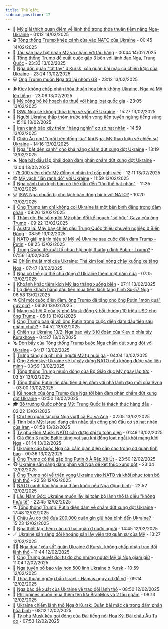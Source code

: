 ```yaml
---
title: Thế giới
sidebar_position: 17
---
```


<!-- dantri-the-gioi:START -->
- 🌋 [Mỹ giải thích quan điểm về lãnh thổ trong thỏa thuận tiềm năng Nga-Ukraine](https://dantri.com.vn/the-gioi/my-giai-thich-quan-diem-ve-lanh-tho-trong-thoa-thuan-tiem-nang-nga-ukraine-20250214075237607.htm) - 01:12 14/02/2025
- 🎬 [Tổng thống Trump khép cánh cửa vào NATO của Ukraine](https://dantri.com.vn/the-gioi/tong-thong-trump-khep-canh-cua-vao-nato-cua-ukraine-20250214065813247.htm) - 00:45 14/02/2025
- 🧰 [Tàu sân bay hạt nhân Mỹ va chạm với tàu hàng](https://dantri.com.vn/the-gioi/tau-san-bay-hat-nhan-my-va-cham-voi-tau-hang-20250214072604298.htm) - 00:44 14/02/2025
- 🌋 [Tổng thống Trump đề xuất cuộc gặp 3 bên với lãnh đạo Nga, Trung Quốc](https://dantri.com.vn/the-gioi/tong-thong-trump-de-xuat-cuoc-gap-3-ben-voi-lanh-dao-nga-trung-quoc-20250214063134582.htm) - 23:33 13/02/2025
- 🗽 [Nga dồn quân &quot;tất tay&quot; ở Kursk, xóa quân bài mặc cả chiến lược của Ukraine](https://dantri.com.vn/the-gioi/nga-don-quan-tat-tay-o-kursk-xoa-quan-bai-mac-ca-chien-luoc-cua-ukraine-20250214061948648.htm) - 23:24 13/02/2025
- 💻 [Ông Trump muốn Nga trở lại nhóm G8](https://dantri.com.vn/the-gioi/ong-trump-muon-nga-tro-lai-nhom-g8-20250214045417593.htm) - 23:12 13/02/2025
- ⛽️ [Kiev không chấp nhận thỏa thuận hòa bình không Ukraine, Nga và Mỹ lên tiếng](https://dantri.com.vn/the-gioi/kiev-khong-chap-nhan-thoa-thuan-hoa-binh-khong-ukraine-nga-va-my-len-tieng-20250214052623608.htm) - 23:06 13/02/2025
- 🤩 [Mỹ công bố kế hoạch áp thuế với hàng loạt quốc gia](https://dantri.com.vn/the-gioi/my-cong-bo-ke-hoach-ap-thue-voi-hang-loat-quoc-gia-20250214043100956.htm) - 23:05 13/02/2025
- 🧐 [ISW: Nga sẽ không thỏa hiệp về vấn đề Ukraine](https://dantri.com.vn/the-gioi/isw-nga-se-khong-thoa-hiep-ve-van-de-ukraine-20250213221518852.htm) - 15:27 13/02/2025
- 🎊 [Người Ukraine thấp thỏm trước triển vọng tiền tuyến ngừng tiếng súng](https://dantri.com.vn/the-gioi/nguoi-ukraine-thap-thom-truoc-trien-vong-tien-tuyen-ngung-tieng-sung-20250213220131920.htm) - 15:16 13/02/2025
- 📝 [Iran cảnh báo xây thêm &quot;hàng nghìn&quot; cơ sở hạt nhân](https://dantri.com.vn/the-gioi/iran-canh-bao-xay-them-hang-nghin-co-so-hat-nhan-20250213214829363.htm) - 14:59 13/02/2025
- 🤡 [Châu Âu như &quot;ngồi trên đống lửa&quot; khi Nga, Mỹ thảo luận về chiến sự Ukraine](https://dantri.com.vn/the-gioi/chau-au-nhu-ngoi-tren-dong-lua-khi-nga-my-thao-luan-ve-chien-su-ukraine-20250213210328069.htm) - 14:16 13/02/2025
- 🥷 [Nga &quot;bật đèn xanh&quot; cho khả năng chấm dứt xung đột Ukraine](https://dantri.com.vn/the-gioi/nga-bat-den-xanh-cho-kha-nang-cham-dut-xung-dot-ukraine-20250213183147398.htm) - 13:19 13/02/2025
- 🏊 [Nga bắt đầu lập phái đoàn đàm phán chấm dứt xung đột Ukraine](https://dantri.com.vn/the-gioi/nga-bat-dau-lap-phai-doan-dam-phan-cham-dut-xung-dot-ukraine-20250213193940493.htm) - 13:04 13/02/2025
- 🕯 [75.000 viên chức Mỹ đồng ý nhận trợ cấp nghỉ việc](https://dantri.com.vn/the-gioi/75000-vien-chuc-my-dong-y-nhan-tro-cap-nghi-viec-20250213182328979.htm) - 12:11 13/02/2025
- 😎 [Mỹ vạch &quot;lằn ranh đỏ&quot; với Ukraine](https://dantri.com.vn/the-gioi/my-vach-lan-ranh-do-voi-ukraine-20250213151033104.htm) - 11:59 13/02/2025
- 🌈 [Nga cảnh báo kịch bản có thể dẫn đến &quot;tận thế hạt nhân&quot;](https://dantri.com.vn/the-gioi/nga-canh-bao-kich-ban-co-the-dan-den-tan-the-hat-nhan-20250213173812770.htm) - 11:35 13/02/2025
- 💻 [ISW: Nga chuẩn bị cho kịch bản động binh với NATO?](https://dantri.com.vn/the-gioi/isw-nga-chuan-bi-cho-kich-ban-dong-binh-voi-nato-20250213144048750.htm) - 10:20 13/02/2025
- 🤖 [Ông Trump ám chỉ không coi Ukraine là một bên bình đẳng trong đàm phán](https://dantri.com.vn/the-gioi/ong-trump-am-chi-khong-coi-ukraine-la-mot-ben-binh-dang-trong-dam-phan-20250213161036155.htm) - 09:26 13/02/2025
- 🦏 [Thăm dò: Đa số người Mỹ phản đối kế hoạch &quot;sở hữu&quot; Gaza của ông Trump](https://dantri.com.vn/the-gioi/tham-do-da-so-nguoi-my-phan-doi-ke-hoach-so-huu-gaza-cua-ong-trump-20250213161203343.htm) - 09:22 13/02/2025
- 🌁 [Australia: Máy bay chiến đấu Trung Quốc thiếu chuyên nghiệp ở Biển Đông](https://dantri.com.vn/the-gioi/australia-may-bay-chien-dau-trung-quoc-thieu-chuyen-nghiep-o-bien-dong-20250213155007279.htm) - 08:59 13/02/2025
- 🐘 [NATO giải mã tín hiệu từ Mỹ về Ukraine sau cuộc điện đàm Trump - Putin](https://dantri.com.vn/the-gioi/nato-giai-ma-tin-hieu-tu-my-ve-ukraine-sau-cuoc-dien-dam-trump-putin-20250213145701623.htm) - 08:25 13/02/2025
- 🥷 [Trung Quốc đề xuất tổ chức hội nghị thượng đỉnh Putin - Trump?](https://dantri.com.vn/the-gioi/trung-quoc-de-xuat-to-chuc-hoi-nghi-thuong-dinh-putin-trump-20250213144618480.htm) - 07:56 13/02/2025
- 💻 [Chiến thuật mới của Ukraine: Thả kim loại nóng chảy xuống xe tăng Nga](https://dantri.com.vn/the-gioi/chien-thuat-moi-cua-ukraine-tha-kim-loai-nong-chay-xuong-xe-tang-nga-20250213143546245.htm) - 07:47 13/02/2025
- 🎡 [Nga có thể giữ thế chủ động ở Ukraine thêm một năm nữa](https://dantri.com.vn/the-gioi/nga-co-the-giu-the-chu-dong-o-ukraine-them-mot-nam-nua-20250213135002167.htm) - 07:15 13/02/2025
- 🧰 [Khoảnh khắc tiêm kích Mỹ lao thẳng xuống biển](https://dantri.com.vn/the-gioi/khoanh-khac-tiem-kich-my-lao-thang-xuong-bien-20250213113627754.htm) - 07:11 13/02/2025
- 🥸 [Lộ diện khách hàng đầu tiên mua tiêm kích tàng hình Su-57 Nga](https://dantri.com.vn/the-gioi/lo-dien-khach-hang-dau-tien-mua-tiem-kich-tang-hinh-su-57-nga-20250213122740346.htm) - 06:58 13/02/2025
- ⚗️ [Chỉ một cuộc điện đàm, ông Trump đã tặng cho ông Putin &quot;món quà&quot; quý giá?](https://dantri.com.vn/the-gioi/chi-mot-cuoc-dien-dam-ong-trump-da-tang-cho-ong-putin-mon-qua-quy-gia-20250213122415258.htm) - 06:30 13/02/2025
- 🌮 [Mạng xã hội X của tỷ phú Musk đồng ý bồi thường 10 triệu USD cho ông Trump](https://dantri.com.vn/the-gioi/mang-xa-hoi-x-cua-ty-phu-musk-dong-y-boi-thuong-10-trieu-usd-cho-ong-trump-20250213101132630.htm) - 05:13 13/02/2025
- 🎃 [Ông Trump bàn gì với ông Putin trong cuộc điện đàm đầu tiên sau nhậm chức?](https://dantri.com.vn/the-gioi/ong-trump-ban-gi-voi-ong-putin-trong-cuoc-dien-dam-dau-tien-sau-nham-chuc-20250213101159932.htm) - 04:52 13/02/2025
- 💫 [Chiến sự Ukraine 13/2: Nga bao vây 3 lữ đoàn của Kiev ở phía tây Kurakhove](https://dantri.com.vn/the-gioi/chien-su-ukraine-132-nga-bao-vay-3-lu-doan-cua-kiev-o-phia-tay-kurakhove-20250213110548920.htm) - 04:27 13/02/2025
- 🪜 [Đòn bẩy của Tổng thống Trump buộc Nga chấm dứt xung đột với Ukraine](https://dantri.com.vn/the-gioi/don-bay-cua-tong-thong-trump-buoc-nga-cham-dut-xung-dot-voi-ukraine-20250205183038902.htm) - 04:17 13/02/2025
- 🌋 [Trứng tăng giá phi mã, người Mỹ tự nuôi gà](https://dantri.com.vn/the-gioi/trung-tang-gia-phi-ma-nguoi-my-tu-nuoi-ga-20250213105256868.htm) - 04:04 13/02/2025
- 🦏 [Ông Zelensky: Ukraine sẽ tự xây dựng NATO nếu không được vào liên minh](https://dantri.com.vn/the-gioi/ong-zelensky-ukraine-se-tu-xay-dung-nato-neu-khong-duoc-vao-lien-minh-20250213103125860.htm) - 03:59 13/02/2025
- 👀 [Tổng thống Trump muốn đóng cửa Bộ Giáo dục Mỹ ngay lập tức](https://dantri.com.vn/the-gioi/tong-thong-trump-muon-dong-cua-bo-giao-duc-my-ngay-lap-tuc-20250213104554747.htm) - 03:57 13/02/2025
- 🧰 [Tổng thống Putin lần đầu tiên điện đàm với nhà lãnh đạo mới của Syria](https://dantri.com.vn/the-gioi/tong-thong-putin-lan-dau-tien-dien-dam-voi-nha-lanh-dao-moi-cua-syria-20250213094628620.htm) - 03:00 13/02/2025
- 🚀 [Kế hoạch của ông Trump đưa Nga tới bàn đàm phán chấm dứt xung đột Ukraine](https://dantri.com.vn/the-gioi/ke-hoach-cua-ong-trump-dua-nga-toi-ban-dam-phan-cham-dut-xung-dot-ukraine-20250213094344203.htm) - 02:50 13/02/2025
- 🎓 [Bộ trưởng Quốc phòng Mỹ: Trung Quốc là thách thức hàng đầu](https://dantri.com.vn/the-gioi/bo-truong-quoc-phong-my-trung-quoc-la-thach-thuc-hang-dau-20250213091221260.htm) - 02:22 13/02/2025
- 🥸 [Chi tiêu quân sự của Nga vượt cả EU và Anh](https://dantri.com.vn/the-gioi/chi-tieu-quan-su-cua-nga-vuot-ca-eu-va-anh-20250213083617034.htm) - 02:05 13/02/2025
- 🦅 [Tình báo Mỹ: Israel đang cân nhắc tấn công phủ đầu cơ sở hạt nhân của Iran](https://dantri.com.vn/the-gioi/tinh-bao-my-israel-dang-can-nhac-tan-cong-phu-dau-co-so-hat-nhan-cua-iran-20250213083653602.htm) - 01:58 13/02/2025
- 🤭 [Tỷ phú Elon Musk: NATO cần được đại tu toàn diện](https://dantri.com.vn/the-gioi/ty-phu-elon-musk-nato-can-duoc-dai-tu-toan-dien-20250213084352953.htm) - 01:49 13/02/2025
- 🤖 [Giá điện 3 nước Baltic tăng vọt sau khi đồng loạt ngắt khỏi mạng lưới Nga](https://dantri.com.vn/the-gioi/gia-dien-3-nuoc-baltic-tang-vot-sau-khi-dong-loat-ngat-khoi-mang-luoi-nga-20250213075231235.htm) - 01:14 13/02/2025
- 🐲 [Ukraine cáo buộc Nga cài cắm gián điệp cấp cao trong cơ quan tình báo](https://dantri.com.vn/the-gioi/ukraine-cao-buoc-nga-cai-cam-gian-diep-cap-cao-trong-co-quan-tinh-bao-20250213073015655.htm) - 00:36 13/02/2025
- 🫣 [Ông Trump có thể gặp ông Putin ở Ả Rập Xê Út](https://dantri.com.vn/the-gioi/ong-trump-co-the-gap-ong-putin-o-a-rap-xe-ut-20250213064512348.htm) - 23:50 12/02/2025
- 🐵 [Ukraine sẵn sàng đàm phán với Nga để kết thúc xung đột](https://dantri.com.vn/the-gioi/ukraine-san-sang-dam-phan-voi-nga-de-ket-thuc-xung-dot-20250213015841549.htm) - 23:04 12/02/2025
- 🫶 [Ông Trump nói về triển vọng Ukraine vào NATO và khôi phục toàn bộ lãnh thổ](https://dantri.com.vn/the-gioi/ong-trump-noi-ve-trien-vong-ukraine-vao-nato-va-khoi-phuc-toan-bo-lanh-tho-20250213054730497.htm) - 22:58 12/02/2025
- 💃 [NATO cảnh báo hậu quả thảm khốc nếu Nga động binh](https://dantri.com.vn/the-gioi/nato-canh-bao-hau-qua-tham-khoc-neu-nga-dong-binh-20250213023724249.htm) - 22:52 12/02/2025
- 💫 [Lầu Năm Góc: Ukraine muốn lấy lại toàn bộ lãnh thổ là điều &quot;không thực tế&quot;](https://dantri.com.vn/the-gioi/lau-nam-goc-ukraine-muon-lay-lai-toan-bo-lanh-tho-la-dieu-khong-thuc-te-20250213002659740.htm) - 22:45 12/02/2025
- ⚗️ [Tổng thống Trump, Putin điện đàm về chấm dứt xung đột Ukraine](https://dantri.com.vn/the-gioi/tong-thong-trump-putin-dien-dam-ve-cham-dut-xung-dot-ukraine-20250213004135743.htm) - 17:48 12/02/2025
- 🥷 [Châu Âu có thể đưa 200.000 quân gìn giữ hòa bình đến Ukraine?](https://dantri.com.vn/the-gioi/chau-au-co-the-dua-200000-quan-gin-giu-hoa-binh-den-ukraine-20250212212029350.htm) - 15:23 12/02/2025
- 🥸 [Nga thiết lập thêm căn cứ hải quân ở nước ngoài](https://dantri.com.vn/the-gioi/nga-thiet-lap-them-can-cu-hai-quan-o-nuoc-ngoai-20250212211737742.htm) - 14:45 12/02/2025
- 🪄 [Ukraine sẵn sàng đổi khoáng sản lấy viện trợ quân sự của Mỹ](https://dantri.com.vn/the-gioi/ukraine-san-sang-doi-khoang-san-lay-vien-tro-quan-su-cua-my-20250212194827879.htm) - 13:27 12/02/2025
- 🧑‍💻 [Nga dọa &quot;xóa sổ&quot; quân Ukraine ở Kursk, không chấp nhận trao đổi lãnh thổ](https://dantri.com.vn/the-gioi/nga-doa-xoa-so-quan-ukraine-o-kursk-khong-chap-nhan-trao-doi-lanh-tho-20250212182838479.htm) - 11:44 12/02/2025
- 🤭 [Ông Trump quyết đòi tự do cho những người Mỹ bị Nga giam giữ](https://dantri.com.vn/the-gioi/ong-trump-quyet-doi-tu-do-cho-nhung-nguoi-my-bi-nga-giam-giu-20250212175338122.htm) - 11:04 12/02/2025
- 🗽 [Nga tuyên bố bao vây hơn 500 lính Ukraine ở Kursk](https://dantri.com.vn/the-gioi/nga-tuyen-bo-bao-vay-hon-500-linh-ukraine-o-kursk-20250212162517259.htm) - 10:59 12/02/2025
- 🤖 [Thỏa thuận ngừng bắn Israel - Hamas nguy cơ đổ vỡ](https://dantri.com.vn/the-gioi/thoa-thuan-ngung-ban-israel-hamas-nguy-co-do-vo-20250212161109524.htm) - 09:14 12/02/2025
- 🌈 [Nga bác đề xuất của Ukraine về trao đổi lãnh thổ](https://dantri.com.vn/the-gioi/nga-bac-de-xuat-cua-ukraine-ve-trao-doi-lanh-tho-20250212154632462.htm) - 08:50 12/02/2025
- 🤩 [Philippines muốn mua thêm tên lửa BrahMos và 2 tàu ngầm](https://dantri.com.vn/the-gioi/philippines-muon-mua-them-ten-lua-brahmos-va-2-tau-ngam-20250212150154529.htm) - 08:13 12/02/2025
- 🤗 [Ukraine chiếm lãnh thổ Nga ở Kursk: Quân bài mặc cả trong đàm phán hòa bình](https://dantri.com.vn/the-gioi/ukraine-chiem-lanh-tho-nga-o-kursk-quan-bai-mac-ca-trong-dam-phan-hoa-binh-20250212143826166.htm) - 08:12 12/02/2025
- 🙉 [Tỷ phú Musk kêu gọi đóng cửa Đài tiếng nói Hoa Kỳ, Đài châu Âu Tự do](https://dantri.com.vn/the-gioi/ty-phu-musk-keu-goi-dong-cua-dai-tieng-noi-hoa-ky-dai-chau-au-tu-do-20250212143059026.htm) - 07:53 12/02/2025<!-- dantri-the-gioi:END -->
